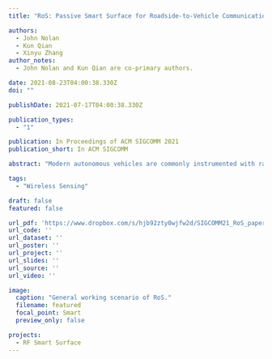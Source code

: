 ```yaml
---
title: "RoS: Passive Smart Surface for Roadside-to-Vehicle Communication"

authors:
  - John Nolan
  - Kun Qian
  - Xinyu Zhang
author_notes:
  - John Nolan and Kun Qian are co-primary authors.

date: 2021-08-23T04:00:38.330Z
doi: ""

publishDate: 2021-07-17T04:00:38.330Z

publication_types:
  - "1"

publication: In Proceedings of ACM SIGCOMM 2021
publication_short: In ACM SIGCOMM

abstract: "Modern autonomous vehicles are commonly instrumented with radars for all-weather perception. Yet the radar functionality is limited to identifying the positions of reflectors in the environment. In this paper, we investigate the feasibility of smartening transportation infrastructure for the purpose of conveying richer information to automotive radars. We propose RoS, a passive PCB-fabricated surface which can be mechanically reconfigured to embed digital bits, and inform the radar much like visual road signs do to cameras. We design the RoS signage to act as a retrodirective reflector which can reflect signals back to the radar from wide viewing angles. We further introduce a spatial encoding scheme, which piggybacks information in the reflected analog signals based on the geometrical layout of the retroreflective elements. Our prototype fabrication and experimentation verifies the effectiveness of RoS as an RF barcode which is readable by radar in practical transportation environment"

tags:
  - "Wireless Sensing"

draft: false
featured: false

url_pdf: 'https://www.dropbox.com/s/hjb92zty0wjfw2d/SIGCOMM21_RoS_paper.pdf?dl=0'
url_code: ''
url_dataset: ''
url_poster: ''
url_project: ''
url_slides: ''
url_source: ''
url_video: ''

image:
  caption: "General working scenario of RoS."
  filename: featured
  focal_point: Smart
  preview_only: false

projects:
  - RF Smart Surface
---
```

